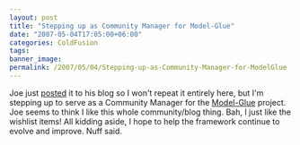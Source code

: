 ```yaml
---
layout: post
title: "Stepping up as Community Manager for Model-Glue"
date: "2007-05-04T17:05:00+06:00"
categories: ColdFusion 
tags: 
banner_image: 
permalink: /2007/05/04/Stepping-up-as-Community-Manager-for-ModelGlue
---
```


Joe just <a href="http://www.firemoss.com/blog/index.cfm?mode=entry&entry=58C1CC0C-3048-55C9-4310C06A39AA2293">posted</a> it to his blog so I won't repeat it entirely here, but I'm stepping up to serve as a Community Manager for the <a href="http://www.model-glue.com">Model-Glue</a> project. Joe seems to think I like this whole community/blog thing. Bah, I just like the wishlist items! All kidding aside, I hope to help the framework continue to evolve and improve. Nuff said.